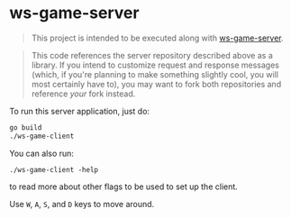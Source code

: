 # ws-game-server

> This project is intended to be executed along with [ws-game-server](https://github.com/thzoid/ws-game-server).

> This code references the server repository described above as a library. If you intend to customize request and response messages (which, if you're planning to make something slightly cool, you will most certainly have to), you may want to fork both repositories and reference _your_ fork instead.

To run this server application, just do:

```sh
go build
./ws-game-client
```

You can also run:

```
./ws-game-client -help
```

to read more about other flags to be used to set up the client.

Use `W`, `A`, `S`, and `D` keys to move around.
